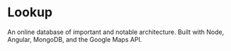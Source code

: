 # Lookup

An online database of important and notable architecture. Built with Node, Angular, MongoDB, and the Google Maps API.
